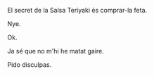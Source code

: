 El secret de la Salsa Teriyaki és comprar-la feta.

Nye.

Ok.

Ja sé que no m'hi he matat gaire.

Pido disculpas.